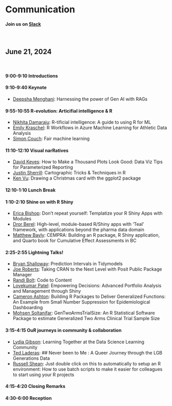 <!-- NOTE that the header has been removed to avoid problems with website render. This is just an example agenda for reference. The header would look like so

---
title: "Agenda"
layout: "agenda"
url: "agenda_example"
---



<style>
td {vertical-align:top;}
.agenda {
border-width:2px;
border-style:solid;
border-color:black;
border-collapse: collapse;
width:60%;
}

th, td {
  padding: 10px;
}

.agenda td {
border-width:1px;
border-style:solid;
border-color:black;
}

.agendaLink {color: blue; text-decoration: none;}
.agendaLink:hover {text-decoration: underline;}
.agendaLink:active {color: black;}
.agendaLink:visited {color: purple;}

.timecontainer {width:20%;}
.trainingcontainer {width:20%;}
.descriptioncontainer {width:60%px;}

</style>
-->
<!-- </style> -->

<h1>Communication</h1>
  <h4>Join us on <a href="https://join.slack.com/t/cascadiarconf/shared_invite/zt-1lu53059t-GAxQtzrwQhmo7BXE7YfC8w" target="blank_">Slack</a></h4>
  <br>

## June 21, 2024
<br>

#### 9:00-9:10 Introductions

#### 9:10-9:40 Keynote 

* [Deepsha Menghani](/speakers/speaker_info_2024/keynote/deepsha_menghani): Harnessing the power of Gen AI with RAGs

#### 9:55-10:55 R-evolution: Articifial intelligence & R

* [Nikhita Damaraju](/speakers/speaker_info_2024/regular/nikhita_damaraju): R-tificial intelligence: A guide to using R for ML  
* [Emily Kraschel](/speakers/speaker_info_2024/regular/emily_kraschel): R Workflows in Azure Machine Learning for Athletic Data Analysis
* [Simon Couch](/speakers/speaker_info_2024/regular/simon_couch): Fair machine learning

#### 11:10-12:10 Visual narRatives

* [David Keyes](/speakers/speaker_info_2024/regular/david_keyes): How to Make a Thousand Plots Look Good: Data Viz Tips for Parameterized Reporting
* [Justin Sherrill](/speakers/speaker_info_2024/regular/justin_sherrill): Cartographic Tricks & Techniques in R
* [Ken Vu](/speakers/speaker_info_2024/regular/ken_vu): Drawing a Christmas card with the ggplot2 package

#### 12:10-1:10 Lunch Break

#### 1:10-2:10 Shine on with R Shiny

* [Erica Bishop](/speakers/speaker_info_2024/regular/erica_bishop): Don’t repeat yourself: Templatize your R Shiny Apps with Modules
* [Dror Berel](/speakers/speaker_info_2024/regular/dror_berel): High-level, module-based R/Shiny apps with ‘Teal’ framework, with applications beyond the pharma data domain
* [Matthew Bayly](/speakers/speaker_info_2024/regular/matthew_bayly): CEMPRA: Building an R package, R Shiny application, and Quarto book for Cumulative Effect Assessments in BC

#### 2:25-2:55 Lightning Talks!

* [Bryan Shalloway](/speakers/speaker_info_2024/lightning/bryan_shalloway): Prediction Intervals in Tidymodels
* [Joe Roberts](/speakers/speaker_info_2024/lightning/joe_roberts): Taking CRAN to the Next Level with Posit Public Package Manager
* [Randi Bolt](/speakers/speaker_info_2024/lightning/randi_bolt): Code to Content
* [Lovekumar Patel](/speakers/speaker_info_2024/lightning/lovekumar_patel): Empowering Decisions: Advanced Portfolio Analysis and Management through Shiny
* [Cameron Ashton](/speakers/speaker_info_2024/lightning/cameron_ashton): Building R Packages to Deliver Generalized Functions: An Example from Small Number Suppression for Epidemiological Dashboarding
* [Mohsen Soltanifar](/speakers/speaker_info_2024/lightning/mohsen_soltanifar): GenTwoArmsTrialSize: An R Statistical Software Package to estimate Generalized Two Arms Clinical Trial Sample Size

#### 3:15-4:15 OuR journeys in community & collaboration

* [Lydia Gibson](/speakers/speaker_info_2024/regular/lydia_gibson): Learning Together at the Data Science Learning Community
* [Ted Laderas](/speakers/speaker_info_2024/regular/ted_laderas): ## Never been to Me : A Queer Journey through the LGB Generations Data
* [Russell Shean](/speakers/speaker_info_2024/regular/russell_shean): Just double click on this to automatically to setup an R environment: How to use batch scripts to make it easier for colleagues to start using your R projects 

#### 4:15-4:20 Closing Remarks

#### 4:30-6:00 Reception



<br><br><br>
